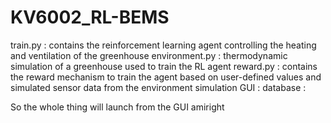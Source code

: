 # KV6002_RL-BEMS

train.py : contains the reinforcement learning agent controlling the heating and ventilation of the greenhouse
environment.py : thermodynamic simulation of a greenhouse used to train the RL agent
reward.py : contains the reward mechanism to train the agent based on user-defined values and simulated sensor data from the environment simulation
GUI : 
database :

So the whole thing will launch from the GUI amiright
